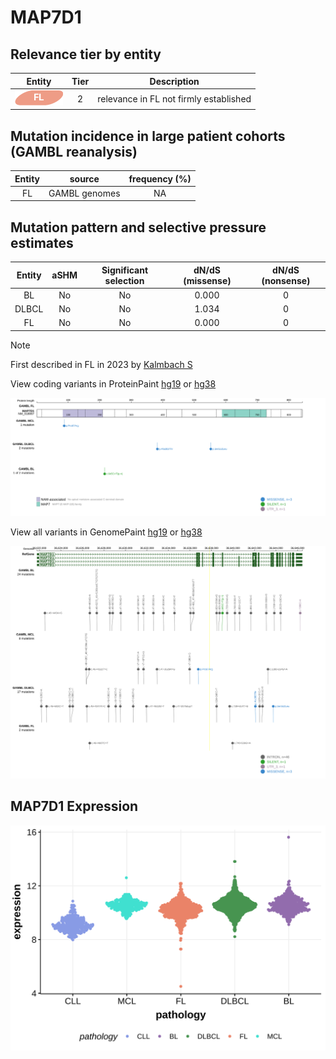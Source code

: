 # MAP7D1

## Relevance tier by entity

|Entity|Tier|Description                           |
|:------:|:----:|--------------------------------------|
|![FL](images/icons/FL_tier2.png)    |2   |relevance in FL not firmly established|

## Mutation incidence in large patient cohorts (GAMBL reanalysis)

|Entity|source       |frequency (%)|
|:------:|:-------------:|:-------------:|
|FL    |GAMBL genomes|NA           |

## Mutation pattern and selective pressure estimates

|Entity|aSHM|Significant selection|dN/dS (missense)|dN/dS (nonsense)|
|:------:|:----:|:---------------------:|:----------------:|:----------------:|
|BL    |No  |No                   |0.000           |0               |
|DLBCL |No  |No                   |1.034           |0               |
|FL    |No  |No                   |0.000           |0               |


> [!NOTE]
> First described in FL in 2023 by [Kalmbach S](https://pubmed.ncbi.nlm.nih.gov/37563306)


View coding variants in ProteinPaint [hg19](https://morinlab.github.io/LLMPP/GAMBL/MAP7D1_protein.html)  or [hg38](https://morinlab.github.io/LLMPP/GAMBL/MAP7D1_protein_hg38.html)

![image](images/proteinpaint/MAP7D1_NM_018067.svg)

View all variants in GenomePaint [hg19](https://morinlab.github.io/LLMPP/GAMBL/MAP7D1.html)  or [hg38](https://morinlab.github.io/LLMPP/GAMBL/MAP7D1_hg38.html)

![image](images/proteinpaint/MAP7D1.svg)
## MAP7D1 Expression
![image](images/gene_expression/MAP7D1_by_pathology.svg)
<!-- ORIGIN: russler-germainMutationsAssociatedProgression2023a -->
<!-- FL: russler-germainMutationsAssociatedProgression2023a -->
